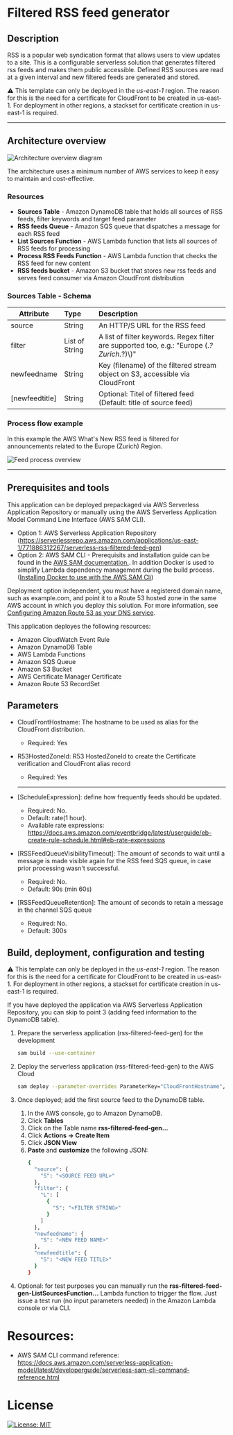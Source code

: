 # Filtered RSS feed generator

## Description
RSS is a popular web syndication format that allows users to view updates to a site. This is a configurable serverless solution that generates filtered rss feeds and makes them public accessible. Defined RSS sources are read at a given interval and new filtered feeds are generated and stored.

⚠️ This template can only be deployed in the *us-east-1* region. The reason for this is the need for a certificate for CloudFront to be created in us-east-1. For deployment in other regions, a stackset for certificate creation in us-east-1 is required.

---

## Architecture overview

![Architecture overview diagram](img/infra-architecture-overview.png)

The architecture uses a minimum number of AWS services to keep it easy to maintain and cost-effective.
### Resources

  - **Sources Table** - Amazon DynamoDB table that holds all sources of RSS feeds, filter keywords and target feed parameter
  - **RSS feeds Queue** - Amazon SQS queue that dispatches a message for each RSS feed
  - **List Sources Function** - AWS Lambda function that lists all sources of RSS feeds for processing
  - **Process RSS Feeds Function** - AWS Lambda function that checks the RSS feed for new content
  - **RSS feeds bucket** - Amazon S3 bucket that stores new rss feeds and serves feed consumer via Amazon CloudFront distribution

### Sources Table - Schema

| Attribute           | Type              | Description                                                                                    	                |
| ------------------- |:------------------| :---------------------------------------------------------------------------------------------------------------|
| source              | String            | An HTTP/S URL for the RSS feed                                                                 	                |
| filter			        | List of String	  | A list of filter keywords. Regex filter are supported too, e.g.: "Europe (.*?Zurich.*?)\\)"              |
| newfeedname 		    | String 			      | Key (filename) of the filtered stream object on S3, accessible via CloudFront                                   |
| [newfeedtitle] 		  | String 			      | Optional: Titel of filtered feed (Default: title of source feed)				     			                              |

### Process flow example

In this example the AWS What's New RSS feed is filtered for announcements related to the Europe (Zurich) Region.

![Feed process overview](img/feed-filter-process-overview.png)

---

## Prerequisites and tools
This application can be deployed prepackaged via AWS Serverless Application Repository or manually using the AWS Serverless Application Model Command Line Interface (AWS SAM CLI).

* Option 1: AWS Serverless Application Repository (https://serverlessrepo.aws.amazon.com/applications/us-east-1/771886312267/serverless-rss-filtered-feed-gen)
* Option 2: AWS SAM CLI - Prerequisits and installation guide can be found in the [AWS SAM documentation.](https://docs.aws.amazon.com/serverless-application-model/latest/developerguide/serverless-getting-started.html). In addition Docker is used to simplify Lambda dependency management during the build process. ([Installing Docker to use with the AWS SAM Cli](https://docs.aws.amazon.com/serverless-application-model/latest/developerguide/install-docker.html))

Deployment option independent, you must have a registered domain name, such as example.com, and point it to a Route 53 hosted zone in the same AWS account in which you deploy this solution. For more information, see [Configuring Amazon Route 53 as your DNS service](https://docs.aws.amazon.com/Route53/latest/DeveloperGuide/dns-configuring.html).

This application deployes the following resources:
- Amazon CloudWatch Event Rule
- Amazon DynamoDB Table
- AWS Lambda Functions
- Amazon SQS Queue
- Amazon S3 Bucket
- AWS Certificate Manager Certificate
- Amazon Route 53 RecordSet

## Parameters
- CloudFrontHostname: The hostname to be used as alias for the CloudFront distribution.
  - Required: Yes
- R53HostedZoneId: R53 HostedZoneId to create the Certificate verification and CloudFront alias record
  - Required: Yes

  ---
  
- [ScheduleExpression]: define how frequently feeds should be updated.
  - Required: No.
  - Default: rate(1 hour).
  - Available rate expressions: https://docs.aws.amazon.com/eventbridge/latest/userguide/eb-create-rule-schedule.html#eb-rate-expressions
- [RSSFeedQueueVisibilityTimeout]: The amount of seconds to wait until a message is made visible again for the RSS feed SQS queue, in case prior processing wasn't successful.
  - Required: No.
  - Default: 90s (min 60s)
- [RSSFeedQueueRetention]: The amount of seconds to retain a message in the channel SQS queue
  - Required: No.
  - Default: 300s

## Build, deployment, configuration and testing

⚠️ This template can only be deployed in the *us-east-1* region. The reason for this is the need for a certificate for CloudFront to be created in us-east-1. For deployment in other regions, a stackset for certificate creation in us-east-1 is required.

If you have deployed the application via AWS Serverless Application Repository, you can skip to point 3 (adding feed information to the DynamoDB table).

1. Prepare the serverless application (rss-filtered-feed-gen) for the development
   
    ```bash 
    sam build --use-container
    ```

1. Deploy the serverless application (rss-filtered-feed-gen) to the AWS Cloud

    ```bash
    sam deploy --parameter-overrides ParameterKey="CloudFrontHostname",ParameterValue="<hostname>" ParameterKey="R53HostedZoneId",ParameterValue="<R53 HostedZone Id>"
    ```

1. Once deployed; add the first source feed to the DynamoDB table.
    1. In the AWS console, go to Amazon DynamoDB.
    1. Click **Tables**
    1. Click on the Table name **rss-filtered-feed-gen...**
    1. Click **Actions -> Create Item**
    1. Click **JSON View**
    1. **Paste** and **customize** the following JSON:
        ```bash
        {
          "source": {
            "S": "<SOURCE FEED URL>"
          },
          "filter": {
            "L": [
              {
                "S": "<FILTER STRING>"
              }
            ]
          },
          "newfeedname": {
            "S": "<NEW FEED NAME>"
          },
          "newfeedtitle": {
            "S": "<NEW FEED TITLE>"
          }
        }
        ```
  1. Optional: for test purposes you can manually run the **rss-filtered-feed-gen-ListSourcesFunction...** Lambda function to trigger the flow. Just issue a test run (no input parameters needed) in the Amazon Lambda console or via CLI.
# Resources:
- AWS SAM CLI command reference: https://docs.aws.amazon.com/serverless-application-model/latest/developerguide/serverless-sam-cli-command-reference.html

# License
[![License: MIT](https://img.shields.io/badge/License-MIT-yellow.svg)](https://github.com/aws-samples/serverless-rss-filtered-feed-gen/blob/main/LICENSE)